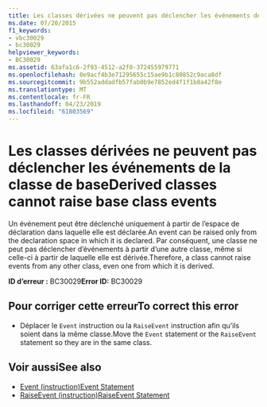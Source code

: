 ```yaml
---
title: Les classes dérivées ne peuvent pas déclencher les événements de la classe de base
ms.date: 07/20/2015
f1_keywords:
- vbc30029
- bc30029
helpviewer_keywords:
- BC30029
ms.assetid: 63afa1c6-2f93-4512-a2f0-372455979771
ms.openlocfilehash: 0e9acf4b3e71295655c15ae9b1c80852c9aca8df
ms.sourcegitcommit: 9b552addadfb57fab0b9e7852ed4f1f1b8a42f8e
ms.translationtype: MT
ms.contentlocale: fr-FR
ms.lasthandoff: 04/23/2019
ms.locfileid: "61803569"
---
```

# <a name="derived-classes-cannot-raise-base-class-events"></a><span data-ttu-id="f8380-102">Les classes dérivées ne peuvent pas déclencher les événements de la classe de base</span><span class="sxs-lookup"><span data-stu-id="f8380-102">Derived classes cannot raise base class events</span></span>
<span data-ttu-id="f8380-103">Un événement peut être déclenché uniquement à partir de l’espace de déclaration dans laquelle elle est déclarée.</span><span class="sxs-lookup"><span data-stu-id="f8380-103">An event can be raised only from the declaration space in which it is declared.</span></span> <span data-ttu-id="f8380-104">Par conséquent, une classe ne peut pas déclencher d’événements à partir d’une autre classe, même si celle-ci à partir de laquelle elle est dérivée.</span><span class="sxs-lookup"><span data-stu-id="f8380-104">Therefore, a class cannot raise events from any other class, even one from which it is derived.</span></span>  
  
 <span data-ttu-id="f8380-105">**ID d’erreur :** BC30029</span><span class="sxs-lookup"><span data-stu-id="f8380-105">**Error ID:** BC30029</span></span>  
  
## <a name="to-correct-this-error"></a><span data-ttu-id="f8380-106">Pour corriger cette erreur</span><span class="sxs-lookup"><span data-stu-id="f8380-106">To correct this error</span></span>  
  
-   <span data-ttu-id="f8380-107">Déplacer le `Event` instruction ou la `RaiseEvent` instruction afin qu’ils soient dans la même classe.</span><span class="sxs-lookup"><span data-stu-id="f8380-107">Move the `Event` statement or the `RaiseEvent` statement so they are in the same class.</span></span>  
  
## <a name="see-also"></a><span data-ttu-id="f8380-108">Voir aussi</span><span class="sxs-lookup"><span data-stu-id="f8380-108">See also</span></span>

- [<span data-ttu-id="f8380-109">Event (instruction)</span><span class="sxs-lookup"><span data-stu-id="f8380-109">Event Statement</span></span>](../../../visual-basic/language-reference/statements/event-statement.md)
- [<span data-ttu-id="f8380-110">RaiseEvent (instruction)</span><span class="sxs-lookup"><span data-stu-id="f8380-110">RaiseEvent Statement</span></span>](../../../visual-basic/language-reference/statements/raiseevent-statement.md)
